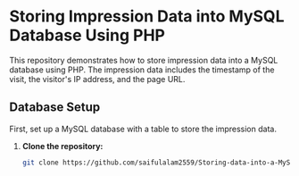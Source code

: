 # Storing Impression Data into MySQL Database Using PHP

This repository demonstrates how to store impression data into a MySQL database using PHP. The impression data includes the timestamp of the visit, the visitor's IP address, and the page URL.


## Database Setup

First, set up a MySQL database with a table to store the impression data.

1. **Clone the repository:**
    ```bash
    git clone https://github.com/saifulalam2559/Storing-data-into-a-MySQL-database-based-on-impressions.git
    ```
